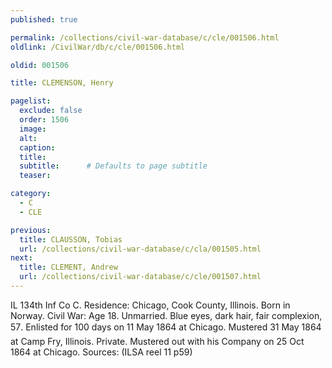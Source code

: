 ```yaml
---
published: true

permalink: /collections/civil-war-database/c/cle/001506.html
oldlink: /CivilWar/db/c/cle/001506.html

oldid: 001506

title: CLEMENSON, Henry

pagelist:
  exclude: false
  order: 1506
  image: 
  alt:
  caption:
  title:
  subtitle:      # Defaults to page subtitle
  teaser:

category: 
  - C 
  - CLE

previous:
  title: CLAUSSON, Tobias
  url: /collections/civil-war-database/c/cla/001505.html  
next:
  title: CLEMENT, Andrew
  url: /collections/civil-war-database/c/cle/001507.html   
---
```

IL 134th Inf Co C. Residence: Chicago, Cook County, Illinois. Born in Norway. Civil War: Age 18. Unmarried. Blue eyes, dark hair, fair complexion, 5&#146;7&#148;. Enlisted for 100 days on 11 May 1864 at Chicago. Mustered 31 May 1864 at Camp Fry, Illinois. Private. Mustered out with his Company on 25 Oct 1864 at Chicago. Sources: (ILSA reel 11 p59)